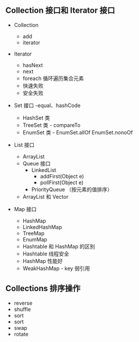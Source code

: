## Collection 接口和 Iterator 接口

- Collection

  - add
  - iterator

- Iterator

  - hasNext
  - next
  - foreach 循环遍历集合元素
  - 快速失败
  - 安全失败

- Set 接口 -equal、hashCode

  - HashSet 类
  - TreeSet 类 - compareTo
  - EnumSet 类 - EnumSet.allOf EnumSet.nonoOf

- List 接口

  - ArrayList
  - Queue 接口
    - LinkedList
      - addFirst(Object e)
      - pollFirst(Object e)
    - PriorityQueue （按元素的值排序）
  - ArrayList 和 Vector

- Map 接口
  - HashMap
  - LinkedHashMap
  - TreeMap
  - EnumMap
  - Hashtable 和 HashMap 的区别
  - Hashtable 线程安全
  - HashMap 性能好
  - WeakHashMap - key 弱引用

## Collections 排序操作

- reverse
- shuffle
- sort
- sort
- swap
- rotate
